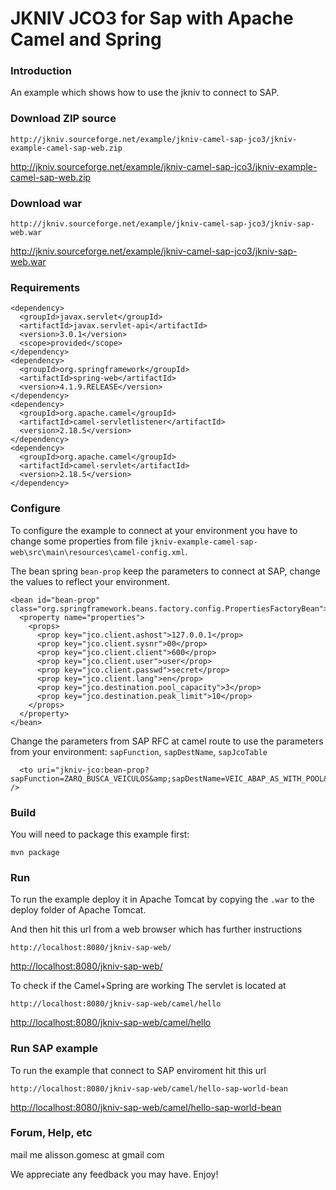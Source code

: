 # JKNIV JCO3 for Sap with Apache Camel and Spring


### Introduction
An example which shows how to use the jkniv to connect to SAP.


### Download ZIP source

    http://jkniv.sourceforge.net/example/jkniv-camel-sap-jco3/jkniv-example-camel-sap-web.zip
<http://jkniv.sourceforge.net/example/jkniv-camel-sap-jco3/jkniv-example-camel-sap-web.zip>


### Download war

    http://jkniv.sourceforge.net/example/jkniv-camel-sap-jco3/jkniv-sap-web.war
<http://jkniv.sourceforge.net/example/jkniv-camel-sap-jco3/jkniv-sap-web.war>



### Requirements

    <dependency>
      <groupId>javax.servlet</groupId>
      <artifactId>javax.servlet-api</artifactId>
      <version>3.0.1</version>
      <scope>provided</scope>
    </dependency>
    <dependency>
      <groupId>org.springframework</groupId>
      <artifactId>spring-web</artifactId>
      <version>4.1.9.RELEASE</version>
    </dependency>
    <dependency>
      <groupId>org.apache.camel</groupId>
      <artifactId>camel-servletlistener</artifactId>
      <version>2.18.5</version>
    </dependency>
    <dependency>
      <groupId>org.apache.camel</groupId>
      <artifactId>camel-servlet</artifactId>
      <version>2.18.5</version>
    </dependency>


### Configure
To configure the example to connect at your environment you have to change some properties 
from file `jkniv-example-camel-sap-web\src\main\resources\camel-config.xml`.

The bean spring `bean-prop` keep the parameters to connect at SAP, change the values
to reflect your environment.

    <bean id="bean-prop" class="org.springframework.beans.factory.config.PropertiesFactoryBean">
      <property name="properties">
        <props>
          <prop key="jco.client.ashost">127.0.0.1</prop>
          <prop key="jco.client.sysnr">00</prop>
          <prop key="jco.client.client">600</prop>
          <prop key="jco.client.user">user</prop>
          <prop key="jco.client.passwd">secret</prop>
          <prop key="jco.client.lang">en</prop>
          <prop key="jco.destination.pool_capacity">3</prop>
          <prop key="jco.destination.peak_limit">10</prop>
        </props>
      </property>
    </bean>


Change the parameters from SAP RFC at camel route to use the parameters from your environment:
`sapFunction`, `sapDestName`, `sapJcoTable`


      <to uri="jkniv-jco:bean-prop?sapFunction=ZARQ_BUSCA_VEICULOS&amp;sapDestName=VEIC_ABAP_AS_WITH_POOL&amp;sapJcoTable=T_DADOS" />


### Build
You will need to package this example first:

    mvn package

### Run

To run the example deploy it in Apache Tomcat by copying the `.war` to the
deploy folder of Apache Tomcat.

And then hit this url from a web browser which has further
instructions

    http://localhost:8080/jkniv-sap-web/
<http://localhost:8080/jkniv-sap-web/>

To check if the Camel+Spring are working The servlet is located at

    http://localhost:8080/jkniv-sap-web/camel/hello
<http://localhost:8080/jkniv-sap-web/camel/hello>


### Run SAP example

To run the example that connect to SAP enviroment hit this url

    http://localhost:8080/jkniv-sap-web/camel/hello-sap-world-bean
<http://localhost:8080/jkniv-sap-web/camel/hello-sap-world-bean>


### Forum, Help, etc

mail me alisson.gomesc at gmail com

We appreciate any feedback you may have.  Enjoy!
